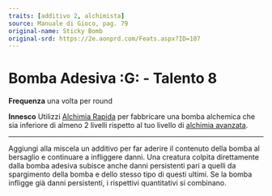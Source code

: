 ```yaml
---
traits: [additivo 2, alchimista]
source: Manuale di Gioco, pag. 79
original-name: Sticky Bomb
original-srd: https://2e.aonprd.com/Feats.aspx?ID=107
---
```


# Bomba Adesiva :G: - Talento 8

**Frequenza** una volta per round

**Innesco** Utilizzi [Alchimia Rapida](/azioni/classe/alchimia-rapida) per
fabbricare una bomba alchemica che sia inferiore di almeno 2 livelli rispetto al
tuo livello di [alchimia avanzata](/classi/alchimista#alchimia-avanzata).

---

Aggiungi alla miscela un additivo per far aderire il contenuto della bomba al
bersaglio e continuare a infliggere danni. Una creatura colpita direttamente
dalla bomba adesiva subisce anche danni persistenti pari a quelli da spargimento
della bomba e dello stesso tipo di questi ultimi. Se la bomba infligge già danni
persistenti, i rispettivi quantitativi si combinano.
